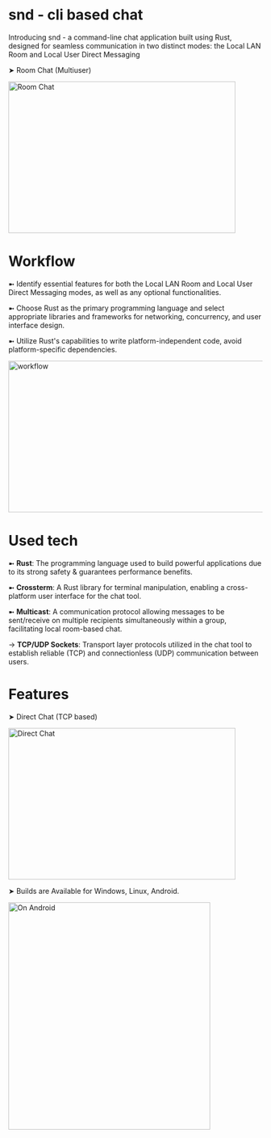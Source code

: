 # snd - cli based chat

Introducing snd - a command-line chat application built using Rust, designed for seamless communication in two distinct modes: the Local LAN Room and Local User Direct Messaging

➤ Room Chat (Multiuser)

<img alt="Room Chat" src="https://github.com/binbard/snd/assets/28684962/56f690b5-6c6c-4843-ad9a-9d0568709a4c" width="450" height="300">


# Workflow
➼ Identify essential features for both the Local LAN Room and Local User Direct Messaging modes, as well as any optional functionalities.

➼ Choose Rust as the primary programming language and select appropriate libraries and frameworks for networking, concurrency, and user interface design. 

➼ Utilize Rust's capabilities to write platform-independent code, avoid platform-specific dependencies.

<img alt="workflow" src="https://github.com/binbard/snd/assets/28684962/e7b38d88-cbe4-403f-94b2-84bcef3f18f4" width="800" height="300">


# Used tech
➼ __Rust__: The programming language used to build powerful applications due to its strong safety & guarantees performance benefits.

➼ __Crossterm__: A Rust library for terminal manipulation, enabling a cross-platform user interface for the chat tool.

➼ __Multicast__: A communication protocol allowing messages to be sent/receive on multiple recipients simultaneously within a group, facilitating local room-based chat.

-> __TCP/UDP Sockets__: Transport layer protocols utilized in the chat tool to establish reliable (TCP) and connectionless (UDP) communication between users.


# Features

➤ Direct Chat (TCP based)

<img alt="Direct Chat" src="https://github.com/binbard/snd/assets/28684962/0a45a016-58bd-48e1-af7e-91ecdf21a400" width="450" height="300" style="inline">

➤ Builds are Available for Windows, Linux, Android.

<img alt="On Android" src="https://github.com/binbard/snd/assets/28684962/f5d402d4-1b4f-4e10-ba8a-d28a154ec1e5" width="400" height="450">
